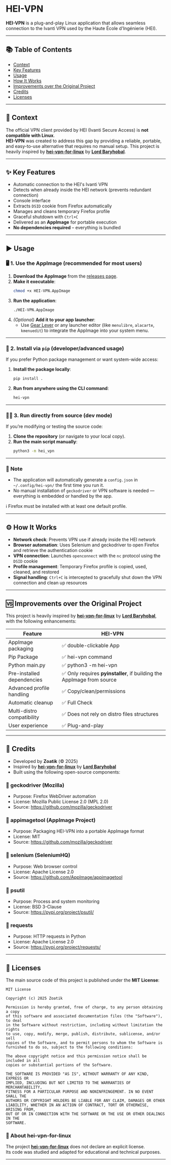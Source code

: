 # HEI-VPN

**HEI-VPN** is a plug-and-play Linux application that allows seamless connection to the Ivanti VPN used by the Haute École d'Ingénierie (HEI).

---

## 📚 Table of Contents

- [Context](#context)
- [Key Features](#key-features)
- [Usage](#usage)
- [How It Works](#how-it-works)
- [Improvements over the Original Project](#improvements-over-the-original-project)
- [Credits](#credits)
- [Licenses](#licenses)

---

## 🎯 Context

The official VPN client provided by HEI (Ivanti Secure Access) is **not compatible with Linux**.  
**HEI-VPN** was created to address this gap by providing a reliable, portable, and easy-to-use alternative that requires no manual setup. This project is heavily inspired by [**hei-vpn-for-linux**](https://git.kb28.ch/HEL/hei-vpn-for-linux.git) by [**Lord Baryhobal**](https://git.kb28.ch/HEL).

---

## ✨ Key Features

- Automatic connection to the HEI's Ivanti VPN
- Detects when already inside the HEI network (prevents redundant connection)
- Console interface
- Extracts `DSID` cookie from Firefox automatically
- Manages and cleans temporary Firefox profile
- Graceful shutdown with `Ctrl+C`
- Delivered as an **AppImage** for portable execution
- **No dependencies required** – everything is bundled

---

## ▶️ Usage

### 🖥️ 1. Use the AppImage (recommended for most users)

1. **Download the AppImage** from the [releases page](#).
2. **Make it executable**:
   ```bash
   chmod +x HEI-VPN.AppImage
   ```
3. **Run the application**:
   ```bash
   ./HEI-VPN.AppImage
   ```
4. *(Optional)* **Add it to your app launcher**:
   - Use [Gear Lever](https://github.com/TheAssassin/AppImageLauncher) or any launcher editor (like `menulibre`, `alacarte`, `kmenuedit`) to integrate the AppImage into your system menu.

---

### 🐍 2. Install via `pip` (developer/advanced usage)

If you prefer Python package management or want system-wide access:

1. **Install the package locally**:
   ```bash
   pip install .
   ```
2. **Run from anywhere using the CLI command**:
   ```bash
   hei-vpn
   ```

---

### 👨‍💻 3. Run directly from source (dev mode)

If you’re modifying or testing the source code:

1. **Clone the repository** (or navigate to your local copy).
2. **Run the main script manually**:
   ```bash
   python3 -m hei_vpn
   ```

---

### 🧠 Note

- The application will automatically generate a `config.json` in `~/.config/hei-vpn/` the first time you run it.
- No manual installation of `geckodriver` or VPN software is needed — everything is embedded or handled by the app.

ℹ️ Firefox must be installed with at least one default profile.

---

## ⚙️ How It Works

- **Network check**: Prevents VPN use if already inside the HEI network
- **Browser automation**: Uses Selenium and geckodriver to open Firefox and retrieve the authentication cookie
- **VPN connection**: Launches `openconnect` with the `nc` protocol using the `DSID` cookie
- **Profile management**: Temporary Firefox profile is copied, used, cleaned, and restored
- **Signal handling**: `Ctrl+C` is intercepted to gracefully shut down the VPN connection and clean up resources

---

## 🆚 Improvements over the Original Project

This project is heavily inspired by [**hei-vpn-for-linux**](https://git.kb28.ch/HEL/hei-vpn-for-linux.git) by [**Lord Baryhobal**](https://git.kb28.ch/HEL), with the following enhancements:

| Feature                        | HEI-VPN                                     |
|--------------------------------|---------------------------------------------|
| AppImage packaging             | ✅ double-clickable App                     |
| Pip Package                    | ✅ hei-vpn command                          |
| Python main\.py                | ✅ python3 -m hei-vpn                       |
| Pre-installed dependencies     | ✅ Only requires **pyinstaller**, if building the AppImage from source|
| Advanced profile handling      | ✅ Copy/clean/permissions                   |
| Automatic cleanup              | ✅ Full Check                               |
| Multi-distro compatibility     | ✅ Does not rely on distro files structures |
| User experience                | ✅ Plug-and-play                            |

---

## 🙌 Credits

- Developed by **Zoatik** (© 2025)
- Inspired by [**hei-vpn-for-linux**](https://git.kb28.ch/HEL/hei-vpn-for-linux.git) by [**Lord Baryhobal**](https://git.kb28.ch/HEL)
- Built using the following open-source components:

### 🔸 geckodriver (Mozilla)
- Purpose: Firefox WebDriver automation
- License: Mozilla Public License 2.0 (MPL 2.0)
- Source: https://github.com/mozilla/geckodriver

### 🔸 appimagetool (AppImage Project)
- Purpose: Packaging HEI-VPN into a portable AppImage format
- License: MIT
- Source: https://github.com/mozilla/geckodriver

### 🔸 selenium (SeleniumHQ)
- Purpose: Web browser control
- License: Apache License 2.0
- Source: https://github.com/AppImage/appimagetool

### 🔸 psutil
- Purpose: Process and system monitoring
- License: BSD 3-Clause
- Source: https://pypi.org/project/psutil/

### 🔸 requests
- Purpose: HTTP requests in Python
- License: Apache License 2.0
- Source: https://pypi.org/project/requests/

---

## 📄 Licenses

The main source code of this project is published under the **MIT License**:

```
MIT License

Copyright (c) 2025 Zoatik

Permission is hereby granted, free of charge, to any person obtaining a copy
of this software and associated documentation files (the "Software"), to deal
in the Software without restriction, including without limitation the rights
to use, copy, modify, merge, publish, distribute, sublicense, and/or sell    
copies of the Software, and to permit persons to whom the Software is        
furnished to do so, subject to the following conditions:                     

The above copyright notice and this permission notice shall be included in all
copies or substantial portions of the Software.                             

THE SOFTWARE IS PROVIDED "AS IS", WITHOUT WARRANTY OF ANY KIND, EXPRESS OR   
IMPLIED, INCLUDING BUT NOT LIMITED TO THE WARRANTIES OF MERCHANTABILITY,     
FITNESS FOR A PARTICULAR PURPOSE AND NONINFRINGEMENT. IN NO EVENT SHALL THE  
AUTHORS OR COPYRIGHT HOLDERS BE LIABLE FOR ANY CLAIM, DAMAGES OR OTHER       
LIABILITY, WHETHER IN AN ACTION OF CONTRACT, TORT OR OTHERWISE, ARISING FROM,
OUT OF OR IN CONNECTION WITH THE SOFTWARE OR THE USE OR OTHER DEALINGS IN THE
SOFTWARE.
```

### 📌 About hei-vpn-for-linux

The project [**hei-vpn-for-linux**](https://git.kb28.ch/HEL/hei-vpn-for-linux.git) does not declare an explicit license.  
Its code was studied and adapted for educational and technical purposes. 

---
